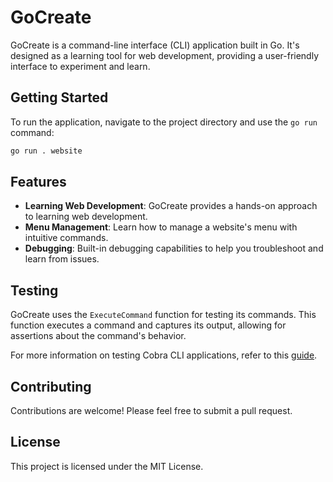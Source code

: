 # GoCreate

GoCreate is a command-line interface (CLI) application built in Go. It's designed as a learning tool for web development, providing a user-friendly interface to experiment and learn.

## Getting Started

To run the application, navigate to the project directory and use the `go run` command:

```bash
go run . website
```

## Features

- **Learning Web Development**: GoCreate provides a hands-on approach to learning web development.
- **Menu Management**: Learn how to manage a website's menu with intuitive commands.
- **Debugging**: Built-in debugging capabilities to help you troubleshoot and learn from issues.

## Testing

GoCreate uses the `ExecuteCommand` function for testing its commands. This function executes a command and captures its output, allowing for assertions about the command's behavior.

For more information on testing Cobra CLI applications, refer to this [guide](https://jackwrfuller.au/posts/testing-cobra-cli/).

## Contributing

Contributions are welcome! Please feel free to submit a pull request.

## License

This project is licensed under the MIT License.

